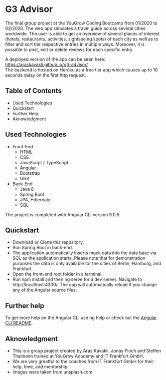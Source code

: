# G3 Advisor

The final group project at the YouGrow Coding Bootcamp from 01/2020 to 03/2020. The web app simulates a travel guide across several cities worldwide. The user is able to get an overview of several places of interest (hotels, restaurants, activities, sightseeing spots) of each city as well as to filter and sort the respective entries in multiple ways. Moreover, it is possible to post, edit or delete reviews for each specific entry. 

A deployed version of the app can be seen here: https://araskavakli.github.io/g3-advisor/ \
The backend is hosted on Heroku as a free tier app which causes up to 10 seconds delay on the first http request.

## Table of Contents

* Used Technologies 
* Quickstart 
* Further Help 
* Aknowledgment 

 ## Used Technologies

* Front-End 
  - HTML 
  - CSS 
  - JavaScript / TypeScript 
  - Angular
  - Bootstrap
  - UIkit
* Back-End 
  - Java 8
  - Spring Boot 
  - JPA, Hibernate
  - SQL 

The project is completed with Angular CLI version 9.0.5.

## Quickstart

* Download or Clone this repository. 
* Run Spring Boot in back-end. 
* The application automatically inserts mock data into the data base via SQL as the application starts. Please note that for demonstration purposes the data is only available for the cities of Berlin, Hamburg, and Frankfurt. 
* Open the front-end root folder in a terminal. 
* Run npm install and then ng serve for a dev server. Navigate to http://localhost:4200/. The app will automatically reload if you change any of the Angular source files. 

## Further help

To get more help on the Angular CLI use ng help or check out the [Angular CLI README](https://github.com/angular/angular-cli/blob/master/README.md).

## Aknowledgment

* This is a group project created by Aras Kavakli, Jonas Pioch and Steffen Thalmann trained at YouGrow Academy and IT Frankfurt GmbH. 
* We are very greatful to the coaches from IT Frankfurt GmbH for their help, time, and mentorship. 
* Images were taken from unsplash.com.
